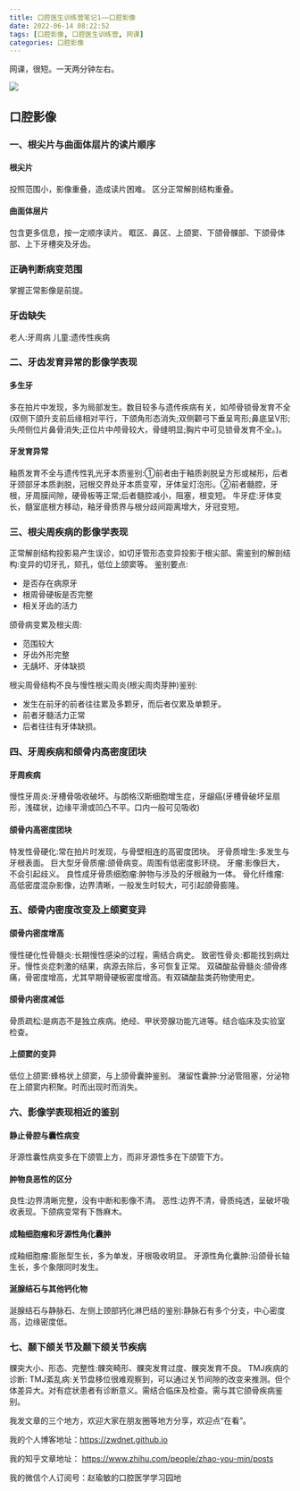 ```yaml
---
title: 口腔医生训练营笔记1——口腔影像
date: 2022-06-14 08:22:52
tags: [口腔影像, 口腔医生训练营, 网课]
categories: 口腔影像
---
```

网课，很短。一天两分钟左右。

![](https://zymblog-1258069789.cos.ap-chengdu.myqcloud.com/blog0295-qnysyx/01.jpg)



## 口腔影像
### 一、根尖片与曲面体层片的读片顺序
#### 根尖片
投照范围小，影像重叠，造成读片困难。
区分正常解剖结构重叠。
#### 曲面体层片
包含更多信息，按一定顺序读片。
眶区、鼻区、上颌窦、下颌骨髁部、下颌骨体部、上下牙槽突及牙齿。
### 正确判断病变范围
掌握正常影像是前提。
### 牙齿缺失
老人:牙周病
儿童:遗传性疾病

### 二、牙齿发育异常的影像学表现
#### 多生牙
多在拍片中发现，多为局部发生。数目较多与遗传疾病有关，如颅骨锁骨发育不全(双侧下颌升支前后缘相对平行，下颌角形态消失;双侧颧弓下垂呈弯形;鼻底呈V形;头颅侧位片鼻骨消失;正位片中颅骨较大，骨缝明显;胸片中可见锁骨发育不全。)。
#### 牙发育异常
釉质发育不全与遗传性乳光牙本质鉴别:①前者由于釉质剥脱呈方形或梯形，后者牙颈部牙本质剥脱，冠根交界处牙本质变窄，牙体呈灯泡形。②前者髓腔，牙根，牙周膜间隙，硬骨板等正常;后者髓腔减小，阻塞，根变短。
牛牙症:牙体变长，髓室底根方移动，釉牙骨质界与根分歧间距离增大，牙冠变短。

### 三、根尖周疾病的影像学表现
正常解剖结构投影易产生误诊，如切牙管形态变异投影于根尖部。需鉴别的解剖结构:变异的切牙孔，颏孔，低位上颌窦等。
鉴别要点:
- 是否存在病原牙
- 根周骨硬板是否完整
- 相关牙齿的活力

颌骨病变累及根尖周:
- 范围较大
- 牙齿外形完整
- 无龋坏、牙体缺损

根尖周骨结构不良与慢性根尖周炎(根尖周肉芽肿)鉴别:
- 发生在前牙的前者往往累及多颗牙，而后者仅累及单颗牙。
- 前者牙髓活力正常
- 后者往往有牙体缺损。

### 四、牙周疾病和颌骨内高密度团块
#### 牙周疾病
慢性牙周炎:牙槽骨吸收破坏。与朗格汉斯细胞增生症，牙龈癌(牙槽骨破坏呈扇形，浅碟状，边缘平滑或凹凸不平。口内一般可见吸收)
#### 颌骨内高密度团块
特发性骨硬化:常在拍片时发现，与骨壁相连的高密度团块。
牙骨质增生:多发生与牙根表面。
巨大型牙骨质瘤:颌骨病变。周围有低密度影环绕。
牙瘤:影像巨大，不会引起歧义。
良性成牙骨质细胞瘤:肿物与涉及的牙根融为一体。
骨化纤维瘤:高低密度混杂影像，边界清晰，一般发生时较大，可引起颌骨膨隆。

### 五、颌骨内密度改变及上颌窦变异
#### 颌骨内密度增高
慢性硬化性骨髓炎:长期慢性感染的过程，需结合病史。
致密性骨炎:都能找到病灶牙。慢性炎症刺激的结果，病源去除后，多可恢复正常。
双磷酸盐骨髓炎:颌骨疼痛，骨密度增高，尤其早期骨硬板密度增高。有双磷酸盐类药物使用史。
#### 颌骨内密度减低
骨质疏松:是病态不是独立疾病。绝经、甲状旁腺功能亢进等。结合临床及实验室检查。
#### 上颌窦的变异
低位上颌窦:蜂格状上颌窦，与上颌骨囊肿鉴别。
潴留性囊肿:分泌管阻塞，分泌物在上颌窦内积聚。时而出现时而消失。

### 六、影像学表现相近的鉴别
#### 静止骨腔与囊性病变
牙源性囊性病变多在下颌管上方，而非牙源性多在下颌管下方。
#### 肿物良恶性的区分
良性:边界清晰完整，没有中断和影像不清。
恶性:边界不清，骨质纯透，呈破坏吸收表现。下颌病变常有下唇麻木。
#### 成釉细胞瘤和牙源性角化囊肿
成釉细胞瘤:膨胀型生长，多为单发，牙根吸收明显。
牙源性角化囊肿:沿颌骨长轴生长，多个象限同时发生。
#### 涎腺结石与其他钙化物
涎腺结石与静脉石、左侧上颈部钙化淋巴结的鉴别:静脉石有多个分支，中心密度高，边缘密度低。

### 七、颞下颌关节及颞下颌关节疾病
髁突大小、形态、完整性:髁突畸形、髁突发育过度、髁突发育不良。
TMJ疾病的诊断:
TMJ紊乱病:关节盘移位很难观察到，可以通过关节间隙的改变来推测。但个体差异大。对有症状患者有诊断意义。需结合临床及检查。需与其它颌骨疾病鉴别。


我发文章的三个地方，欢迎大家在朋友圈等地方分享，欢迎点“在看”。

我的个人博客地址：https://zwdnet.github.io

我的知乎文章地址： https://www.zhihu.com/people/zhao-you-min/posts

我的微信个人订阅号：赵瑜敏的口腔医学学习园地

